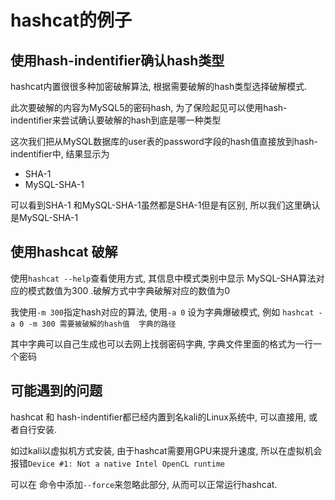 # hashcat的例子
## 使用hash-indentifier确认hash类型

hashcat内置很很多种加密破解算法, 根据需要破解的hash类型选择破解模式.

此次要破解的内容为MySQL5的密码hash, 为了保险起见可以使用hash-indentifier来尝试确认要破解的hash到底是哪一种类型


这次我们把从MySQL数据库的user表的password字段的hash值直接放到hash-indentifier中, 
结果显示为
- SHA-1
- MySQL-SHA-1

可以看到SHA-1 和MySQL-SHA-1虽然都是SHA-1但是有区别, 所以我们这里确认是MySQL-SHA-1

## 使用hashcat 破解
使用`hashcat --help`查看使用方式, 其信息中模式类别中显示 MySQL-SHA算法对应的模式数值为300 .破解方式中字典破解对应的数值为0

我使用`-m 300`指定hash对应的算法, 使用`-a 0` 设为字典爆破模式, 例如
`hashcat -a 0 -m 300 需要被破解的hash值  字典的路径`

其中字典可以自己生成也可以去网上找弱密码字典, 字典文件里面的格式为一行一个密码

## 可能遇到的问题
hashcat 和 hash-indentifier都已经内置到名kali的Linux系统中, 可以直接用, 或者自行安装.

如过kali以虚拟机方式安装, 由于hashcat需要用GPU来提升速度, 所以在虚拟机会报错`Device #1: Not a native Intel OpenCL runtime`

可以在 命令中添加`--force`来忽略此部分, 从而可以正常运行hashcat.
